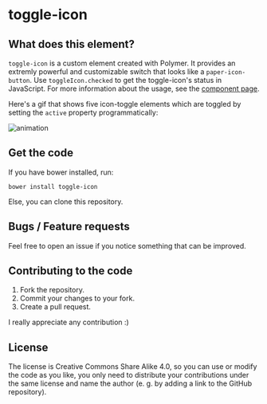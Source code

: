 toggle-icon
=================

## What does this element?
`toggle-icon` is a custom element created with Polymer. It provides an extremly powerful and customizable switch that looks like a `paper-icon-button`. Use `toggleIcon.checked` to get the toggle-icon's status in JavaScript. For more information about the usage, see the [component page](http://fxedel.github.io/toggle-icon/).

Here's a gif that shows five icon-toggle elements which are toggled by setting the `active` property programmatically:

![animation](https://cloud.githubusercontent.com/assets/7782229/9784398/2e81c9f6-57ab-11e5-92ee-b13603c8c585.gif)


## Get the code
If you have bower installed, run:

```
bower install toggle-icon
```

Else, you can clone this repository.

## Bugs / Feature requests
Feel free to open an issue if you notice something that can be improved.

## Contributing to the code
1. Fork the repository.
2. Commit your changes to your fork.
3. Create a pull request.

I really appreciate any contribution :)

## License
The license is Creative Commons Share Alike 4.0, so you can use or modify the code as you like, you only need to distribute your contributions under the same license and name the author (e. g. by adding a link to the GitHub repository).

